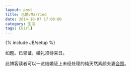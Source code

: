 ```yaml
---
layout: post
title: 已婚/Married
date: 2014-10-07 17:00:00
category: 生活
tags: [Girl]
---
```

{% include JB/setup %}

如题。已领证，婚礼须待来日。

<!--more-->

此博客读者可以一览结婚证上未经处理的纯天然素颜夫妻[合照](/images/2014-10-07-marriage.jpg)。

